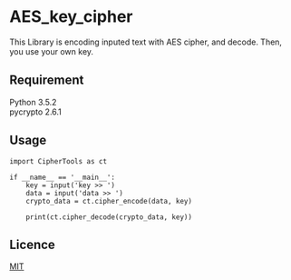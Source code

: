 # AES_key_cipher
This Library is encoding inputed text with AES cipher, and decode. Then, you use your own key.

## Requirement
Python 3.5.2  
pycrypto 2.6.1

## Usage
```
import CipherTools as ct

if __name__ == '__main__':
    key = input('key >> ')
    data = input('data >> ')
    crypto_data = ct.cipher_encode(data, key)

    print(ct.cipher_decode(crypto_data, key))
```

## Licence
[MIT](https://github.com/tcnksm/tool/blob/master/LICENCE)
